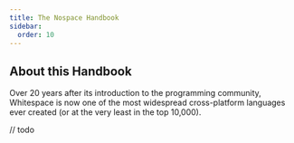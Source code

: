 ```yaml
---
title: The Nospace Handbook
sidebar:
  order: 10
---
```


## About this Handbook

Over 20 years after its introduction to the programming community, Whitespace is now one of the most widespread cross-platform languages ever created (or at the very least in the top 10,000).

// todo
